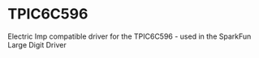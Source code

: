 # TPIC6C596
Electric Imp compatible driver for the TPIC6C596 - used in the SparkFun Large Digit Driver

